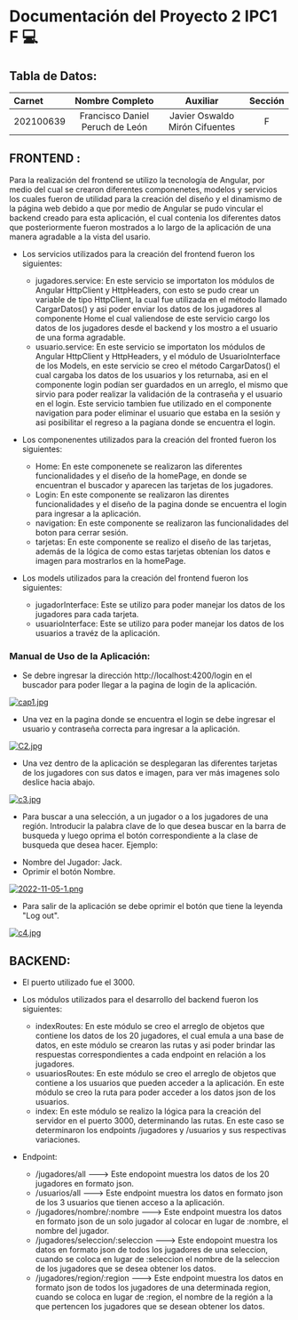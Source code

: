 # Documentación del Proyecto 2 IPC1 F 💻


## Tabla de Datos: 

| Carnet | Nombre Completo  | Auxiliar   |Sección|
| :------------ |:---------------:| :-----:|:-----:|
| 202100639      | Francisco Daniel Peruch de León | Javier Oswaldo Mirón Cifuentes |F|


## FRONTEND :


Para la realización del frontend se utilizo la tecnología de Angular, por medio del cual se crearon diferentes componenetes, modelos y servicios  los cuales fueron de utilidad para la creación del diseño y el dinamismo de la página web debido a que por medio de Angular se pudo vincular el backend creado para esta aplicación, el cual contenia los diferentes datos que posteriormente fueron mostrados a lo largo de la aplicación de una manera agradable a la vista del usario.

- Los servicios utilizados para la creación del frontend fueron los siguientes:

  * jugadores.service: En este servicio se importaton los módulos de Angular HttpClient y HttpHeaders, con esto se pudo crear un variable de tipo HttpClient, la cual fue utilizada en el método llamado CargarDatos() y asi poder enviar los datos de los jugadores al componente Home el cual valiendose de este servicio cargo los datos de los jugadores desde el backend y los mostro a el usuario de una forma agradable.
  * usuario.service: En este servicio se importaton los módulos de Angular HttpClient y HttpHeaders, y el módulo de UsuarioInterface de los Models, en este servicio se creo el método CargarDatos() el cual cargaba los datos de los usuarios y los returnaba, asi en el componente login podían ser guardados en un arreglo, el mismo que sirvio para poder realizar la validación de la contraseña y el usuario en el login. Este servicio tambien fue utilizado en el componente navigation para poder eliminar el usuario que estaba en la sesión  y asi posibilitar el regreso a la pagiana donde se encuentra el login.

- Los componenentes utilizados para la creación del fronted fueron los siguientes:

  * Home: En este componenete se realizaron las diferentes funcionalidades y el diseño de la homePage, en donde se encuentran el buscador y aparecen las tarjetas de los jugadores.
  * Login: En este componente se realizaron las direntes funcionalidades y el diseño de la pagina donde se encuentra el login para ingresar a la aplicación.
  * navigation: En este componente se realizaron las funcionalidades del boton para cerrar sesión.
  * tarjetas: En este componente se realizo el diseño de las tarjetas, además de la lógica de como estas tarjetas obtenían los datos e imagen para mostrarlos en la homePage.

- Los models utilizados para la creación del frontend fueron los siguientes:

  * jugadorInterface: Este se utilizo para poder manejar los datos de los jugadores para cada tarjeta.
  * usuarioInterface: Este se utilizo para poder manejar los datos de los usuarios a travéz de la aplicación.
 

### Manual de Uso de la Aplicación:


+ Se debre ingresar la dirección http://localhost:4200/login en el buscador para poder llegar a la pagina de login de la aplicación.

[![cap1.jpg](https://i.postimg.cc/zfcfW02x/cap1.jpg)](https://postimg.cc/SXcqb7h9)

+ Una vez en la pagina donde se encuentra el login se debe ingresar el usuario y contraseña correcta para ingresar a la aplicación.

[![C2.jpg](https://i.postimg.cc/RhV6LNQR/C2.jpg)](https://postimg.cc/JDvz17FD)

+ Una vez dentro de la aplicación se desplegaran las diferentes tarjetas de los jugadores con sus datos e imagen, para ver más imagenes solo deslice hacia abajo.

[![c3.jpg](https://i.postimg.cc/yxdhYf5s/c3.jpg)](https://postimg.cc/zbsHxk8c)

+ Para buscar a una selección, a un jugador o a los jugadores de una región. Introducir la palabra clave de lo que desea buscar en la barra de busqueda y luego oprima el botón correspondiente a la clase de busqueda que desea hacer. Ejemplo:
 - Nombre del Jugador: Jack.
 - Oprimir el botón Nombre.
 
 [![2022-11-05-1.png](https://i.postimg.cc/nVyrqWtL/2022-11-05-1.png)](https://postimg.cc/3WZ3TnNM)

+ Para salir de la aplicación se debe oprimir el botón que tiene la leyenda "Log out".

[![c4.jpg](https://i.postimg.cc/tTftrKDw/c4.jpg)](https://postimg.cc/S26MRtBf)

## BACKEND:

+ El puerto utilizado fue el 3000.

+ Los módulos utilizados para el desarrollo del backend fueron los siguientes:
  - indexRoutes: En este módulo se creo el arreglo de objetos que contiene los datos de los 20 jugadores, el cual emula a una base de datos, en este módulo se crearon las rutas y asi poder brindar las respuestas correspondientes a cada endpoint en relación a los jugadores.
  - usuariosRoutes: En este módulo se creo el arreglo de objetos que contiene a los usuarios que pueden acceder a la aplicación. En este módulo se creo la ruta para poder acceder a los datos json de los usuarios.
  - index: En este módulo se realizo la lógica para la creación del servidor en el puerto 3000, determinando las rutas. En este caso se determinaron los endpoints /jugadores y /usuarios y sus respectivas variaciones.
 
+ Endpoint:

  - /jugadores/all ---> Este endopoint muestra los datos de los 20 jugadores en formato json.
  - /usuarios/all ---> Este endpoint muestra los datos en formato json de los 3 usuarios que tienen acceso a la aplicación.
  - /jugadores/nombre/:nombre ---> Este endpoint muestra los datos en formato json de un solo jugador al colocar en lugar de :nombre, el nombre del jugador.
  - /jugadores/seleccion/:seleccion ---> Este endopoint muestra los datos en formato json de todos los jugadores de una seleccion, cuando se coloca en lugar de :seleccion el nombre de la seleccion de los jugadores que se desea obtener los datos.
  - /jugadores/region/:region ---> Este endpoint muestra los datos en formato json de todos los jugadores de una determinada region, cuando se coloca en lugar de :region, el nombre de la región a la que pertencen los jugadores que se desean obtener los datos.
